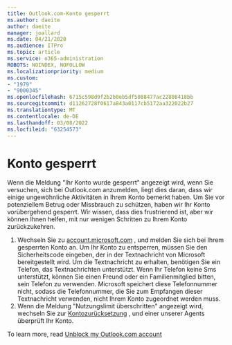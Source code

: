 ```yaml
---
title: Outlook.com-Konto gesperrt
ms.author: daeite
author: daeite
manager: joallard
ms.date: 04/21/2020
ms.audience: ITPro
ms.topic: article
ms.service: o365-administration
ROBOTS: NOINDEX, NOFOLLOW
ms.localizationpriority: medium
ms.custom:
- "1979"
- "9000345"
ms.openlocfilehash: 6715c598d9f2b2b0eb5df5088477ac22808418bb
ms.sourcegitcommit: d11262728f0617a843a0117cb5172aa322022b27
ms.translationtype: MT
ms.contentlocale: de-DE
ms.lasthandoff: 03/08/2022
ms.locfileid: "63254573"
---
```

# <a name="account-locked"></a>Konto gesperrt

Wenn die Meldung "Ihr Konto wurde gesperrt" angezeigt wird, wenn Sie versuchen, sich bei Outlook.com anzumelden, liegt dies daran, dass wir einige ungewöhnliche Aktivitäten in Ihrem Konto bemerkt haben. Um Sie vor potenziellem Betrug oder Missbrauch zu schützen, haben wir Ihr Konto vorübergehend gesperrt. Wir wissen, dass dies frustrierend ist, aber wir können Ihnen helfen, mit nur wenigen Schritten zu Ihrem Konto zurückzukehren.

1. Wechseln Sie zu [account.microsoft.com](https://go.microsoft.com/fwlink/?linkid=2090484) , und melden Sie sich bei Ihrem gesperrten Konto an. Um Ihr Konto zu entsperren, müssen Sie den Sicherheitscode eingeben, der in der Textnachricht von Microsoft bereitgestellt wird. Um die Textnachricht zu erhalten, benötigen Sie ein Telefon, das Textnachrichten unterstützt. Wenn Ihr Telefon keine Sms unterstützt, können Sie einen Freund oder ein Familienmitglied bitten, sein Telefon zu verwenden. Microsoft speichert diese Telefonnummer nicht, sodass die Telefonnummer, die Sie zum Empfangen dieser Textnachricht verwenden, nicht Ihrem Konto zugeordnet werden muss.
2. Wenn die Meldung "Nutzungslimit überschritten" angezeigt wird, wechseln Sie zur [Kontozurücksetzung](https://go.microsoft.com/fwlink/?linkid=2090483) , und einer unserer Agents überprüft Ihr Konto.

To learn more, read [Unblock my Outlook.com account](https://support.office.com/article/f4ad2701-d166-4d8b-8a6a-9af2a1f8a4c4?wt.mc_id=Office_Outlook_com_Alchemy) 